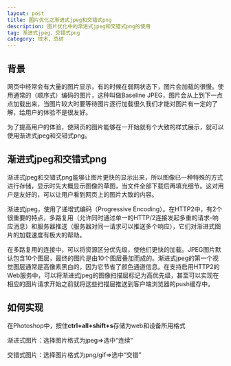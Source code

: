 ```yaml
---
layout: post
title: 图片优化之渐进式jpeg和交错式png
description: 图片优化中的渐进式jpeg和交错式png的使用
tag: 渐进式jpeg、交错式png
category: 技术、总结
---
```

## 背景

网页中经常会有大量的图片显示，有的时候在弱网状态下，图片会加载的很慢。使用通常的（顺序式）编码的图片，这种叫做Baseline JPEG，图片会从上到下一点点加载出来，当图片较大时要等待图片逐行加载很久我们才能对图片有一定的了解，给用户的体验不是很友好。

为了提高用户的体验，使网页的图片能够在一开始就有个大致的样式展示，就可以使用渐进式jpeg和交错式png。

## 渐进式jpeg和交错式png

渐进式jpeg和交错式png能够让图片更快的显示出来，所以图像已一种特殊的方式进行存储，显示时先大概显示图像的草图，当文件全部下载后再填充细节。这对用户是友好的，可以让用户看到网页上的图片大致的内容。

渐进式jpeg，使用了递增式编码（Progressive Encoding）。在HTTP2中，有2个很重要的特点，多路复用（允许同时通过单一的HTTP/2连接发起多重的请求-响应消息）和服务器推送（服务器对同一请求可以推送多个响应），它们对渐进式图片的加载速度有极大的帮助。

在多路复用的连接中，可以将资源区分优先级，使他们更快的加载。JPEG图片默认包含10个图层，最终的图片是由10个图层叠加而成的。渐进式jpeg的第一个视觉图层通常是高像素黑白的，因为它节省了颜色通道信息。在支持启用HTTP2的Web服务中，可以将渐进式jpeg的图像扫描层标记为高优先级，甚至可以实现在相应的图片请求开始之前就将这些扫描层推送到客户端浏览器的push缓存中。

## 如何实现

在Photoshop中，按住**ctrl+all+shift+s**存储为web和设备所用格式

渐进式图片：选择图片格式为jpeg=>选中“连续”

交错式图片：选择图片格式为png/gif=>选中“交错”


